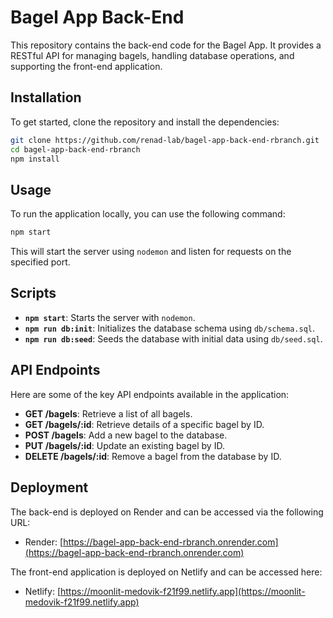 # Bagel App Back-End

This repository contains the back-end code for the Bagel App. It provides a RESTful API for managing bagels, handling database operations, and supporting the front-end application.

## Installation

To get started, clone the repository and install the dependencies:

```bash
git clone https://github.com/renad-lab/bagel-app-back-end-rbranch.git
cd bagel-app-back-end-rbranch
npm install
```

## Usage

To run the application locally, you can use the following command:

```bash
npm start
```

This will start the server using `nodemon` and listen for requests on the specified port.

## Scripts

- **`npm start`**: Starts the server with `nodemon`.
- **`npm run db:init`**: Initializes the database schema using `db/schema.sql`.
- **`npm run db:seed`**: Seeds the database with initial data using `db/seed.sql`.

## API Endpoints

Here are some of the key API endpoints available in the application:

- **GET /bagels**: Retrieve a list of all bagels.
- **GET /bagels/:id**: Retrieve details of a specific bagel by ID.
- **POST /bagels**: Add a new bagel to the database.
- **PUT /bagels/:id**: Update an existing bagel by ID.
- **DELETE /bagels/:id**: Remove a bagel from the database by ID.

## Deployment

The back-end is deployed on Render and can be accessed via the following URL:

- Render: [https://bagel-app-back-end-rbranch.onrender.com](https://bagel-app-back-end-rbranch.onrender.com)

The front-end application is deployed on Netlify and can be accessed here:

- Netlify: [https://moonlit-medovik-f21f99.netlify.app](https://moonlit-medovik-f21f99.netlify.app)
